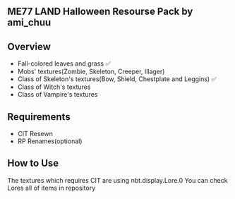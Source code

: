 ## ME77 LAND Halloween Resourse Pack by ami_chuu

## Overview
  * Fall-colored leaves and grass ✅
  * Mobs' textures(Zombie, Skeleton, Creeper, Illager)
  * Class of Skeleton's textures(Bow, Shield, Chestplate and Leggins) ✅
  * Class of Witch's textures
  * Class of Vampire's textures

## Requirements
  * CIT Resewn
  * RP Renames(optional)

## How to Use
  The textures which requires CIT are using nbt.display.Lore.0
  You can check Lores all of items in repository


